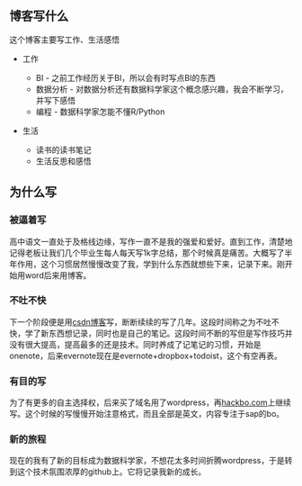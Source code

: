 ## 博客写什么
这个博客主要写工作、生活感悟

- 工作
	- BI - 之前工作经历关于BI，所以会有时写点BI的东西
	- 数据分析 - 对数据分析还有数据科学家这个概念感兴趣，我会不断学习，并写下感悟
	- 编程 - 数据科学家怎能不懂R/Python

- 生活
	- 读书的读书笔记
	- 生活反思和感悟

## 为什么写
### 被逼着写
高中语文一直处于及格线边缘，写作一直不是我的强爱和爱好。直到工作，清楚地记得老板让我们几个毕业生每人每天写1k字总结，那个时候真是痛苦。大概写了半年作用，这个习惯居然慢慢改变了我，学到什么东西就想些下来，记录下来。刚开始用word后来用博客。

### 不吐不快
下一个阶段便是用[csdn博客](http://blog.csdn.net/donkey2004112103)写，断断续续的写了几年。这段时间称之为不吐不快，学了新东西想记录，同时也是自己的笔记。这段时间不断的写但是写作技巧并没有很大提高，提高最多的还是技术。同时养成了记笔记的习惯，开始是onenote，后来evernote现在是evernote+dropbox+todoist，这个有空再表。

### 有目的写
为了有更多的自主选择权，后来买了域名用了wordpress，再[hackbo.com](hackbo.com)上继续写。这个时候的写慢慢开始注意格式，而且全部是英文，内容专注于sap的bo。

### 新的旅程
现在的我有了新的目标成为数据科学家，不想花太多时间折腾wordpress，于是转到这个技术氛围浓厚的github上。它将记录我新的成长。
